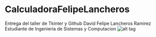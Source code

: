 # CalculadoraFelipeLancheros
Entrega del taller de Tkinter y Github
David Felipe Lancheros Ramirez
Estudiante de Ingenieria de Sistemas y Computacion
![alt tag](http://url/to/img.png)
